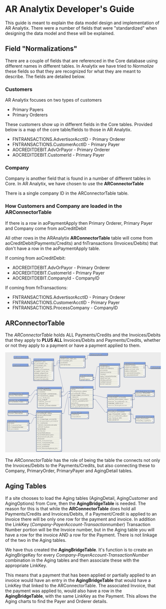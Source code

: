 # AR Analytix Developer's Guide

This guide is meant to explain the data model design and implementation of AR Analytix.  There were a number of fields that were "standardized" when designing the data model and these will be explained.

## Field "Normalizations"

There are a couple of fields that are referenced in the Core database using different names in different tables.  In Analytix we have tried to *Normalize* these fields so that they are recognized for what they are meant to describe.  The fields are detailed below.

### Customers

AR Analytix focuses on two types of customers 

- Primary Payers
- Primary Orderers

These customers show up in different fields in the Core tables.  Provided below is a map of the core table/fields to those in AR Analytix.

- FNTRANSACTIONS.AdvertisorAcctID - Primary Orderer
- FNTRANSACTIONS.CustomerAcctID - Primary Payer
- AOCREDITDEBIT.AdvOrPayor - Primary Orderer
- AOCREDITDEBIT.CustomerId - Primary Payer

### Company

Company is another field that is found in a number of different tables in Core.  In AR Analytix, we have chosen to use the **ARConnectorTable**

There is a single company ID in the ARConnectorTable table.  

### How Customers and Company are loaded in the ARConnectorTable

If there is a row in aoPaymentApply then Primary Orderer, Primary Payer and Company come from aoCreditDebit

All other rows in the ARAnalytix **ARConnectorTable** table will come from aoCreditDebit(Payments/Credits) and fnTransactions (Invoices/Debits) that don't have a row in the aoPaymentApply table.

If coming from aoCreditDebit:

- AOCREDITDEBIT.AdvOrPayor - Primary Orderer
- AOCREDITDEBIT.CustomerId - Primary Payer
- AOCREDITDEBIT.CompanyId - CompanyID

If coming from fnTransactions:

- FNTRANSACTIONS.AdvertisorAcctID - Primary Orderer
- FNTRANSACTIONS.CustomerAcctID - Primary Payer
- FNTRANSACTIONS.ProcessCompany - CompanyID

## ARConnectorTable

The *ARConnectorTable* holds ALL Payments/Credits and the Invoices/Debits that they apply to **PLUS ALL** Invoices/Debits and Payments/Credits, whether or not they apply to a payment or have a payment applied to them.

![](../assets/ARDEVGuide-ERDiagram.png)

The *ARConnectorTable* has the role of being the table the connects not only the Invoices/Debits to the Payments/Credits, but also connecting these to Company, PrimaryOrder, PrimaryPayer and AgingDetail tables.

## Aging Tables

If a site chooses to load the Aging tables (AgingDetail, AgingCustomer and AgingOptions) from Core, then the **AgingBridgeTable** is needed.  The reason for this is that while the **ARConnectorTable** does hold all Payments/Credits and Invoices/Debits, if a Payment/Credit is applied to an Invoice there will be only one row for the payment and invoice.  In addition the LinkKey (*Company-PayerAccount-Transactionnumber*) Transaction Number portion will be the Invoice number, but in the Aging table you will have a row for the invoice AND a row for the Payment.  There is not linkage of the two in the Aging tables.

We have thus created the **AgingBridgeTable**.  It's function is to create an AgingBrigeKey for every *Company-PayerAccount-TransactionNumber* combination in the Aging tables and then associate these with the appropriate LinkKey.

This means that a payment that has been applied or partially applied to an invoice would have an entry in the **AgingBridgeTable** that would have a LinkKey that linked to the ARConnectorTable.  The associated Invoice, that the payment was applied to, would also have a row in the **AgingBridgeTable**, with the same LinkKey as the Payment.  This allows the Aging charts to find the Payer and Orderer details.

